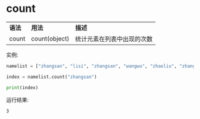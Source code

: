 # count

<table>
    <tr>
        <td><b>语法</b></td>
        <td><b>用法</b></td>
        <td><b>描述</b></td>
   </tr>
    <tr>
       <td>count</td>
       <td>count(object)</td>
       <td>统计元素在列表中出现的次数</td>
    </tr>

</table>

实例:
```python
namelist = ["zhangsan", "lisi", "zhangsan", "wangwu", "zhaoliu", "zhangsan"]

index = namelist.count("zhangsan")

print(index)
```
运行结果:
```
3
```
